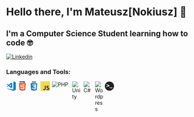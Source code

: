 # Hello there, I'm Mateusz[Nokiusz] 👋
## I'm a Computer Science Student learning how to code 🤓
[![Linkedin](https://img.shields.io/badge/linkedin-%230077B5.svg?&style=for-the-badge&logo=linkedin&logoColor=white)](https://www.linkedin.com/in/mklakus)

### Languages and Tools:
<a href="#"><img align="left" style="margin-right:5px" alt="Visual Studio Code" title="Visual Studio Code" width="26px" src="https://raw.githubusercontent.com/github/explore/80688e429a7d4ef2fca1e82350fe8e3517d3494d/topics/visual-studio-code/visual-studio-code.png" /></a>

<a href="#"><img align="left" alt="HTML5" title="HTML5" style="margin-right:5px" width="26px" src="https://raw.githubusercontent.com/github/explore/80688e429a7d4ef2fca1e82350fe8e3517d3494d/topics/html/html.png" /></a>

<a href="#"><img align="left" alt="CSS3" title="CSS3" style="margin-right:5px" width="26px" src="https://raw.githubusercontent.com/github/explore/80688e429a7d4ef2fca1e82350fe8e3517d3494d/topics/css/css.png" /></a>

<a href="#"><img align="left" alt="JavaScript" title="JavaScript" style="margin-right:5px" width="26px" src="https://raw.githubusercontent.com/github/explore/80688e429a7d4ef2fca1e82350fe8e3517d3494d/topics/javascript/javascript.png" /></a>

<a href="#"><img align="left" alt="PHP"  title="PHP" style="margin-right:5px" width="50px" src="https://cdn.freebiesupply.com/logos/large/2x/php-1-logo-png-transparent.png" /></a>

<a href="#"><img align="left" alt="Unity"  title="Unity" style="margin-right:5px" width="26px" src="https://unity3d.com/profiles/unity3d/themes/unity/images/pages/branding_trademarks/unity-tab-square-black.png" /></a>

<a href="#"><img align="left" alt="C#"  title="C#" style="margin-right:5px" width="26px" src="https://upload.wikimedia.org/wikipedia/commons/thumb/7/7a/C_Sharp_logo.svg/1200px-C_Sharp_logo.svg.png" /></a>


<a href="#"><img align="left" alt="Wordpress" title="Wordpress" width="26px" src="https://upload.wikimedia.org/wikipedia/commons/thumb/9/98/WordPress_blue_logo.svg/1024px-WordPress_blue_logo.svg.png" /></a>

<a href="#"><img align="left" alt="Terminal" title="Terminal" width="26px" src="https://raw.githubusercontent.com/github/explore/80688e429a7d4ef2fca1e82350fe8e3517d3494d/topics/terminal/terminal.png" /></a>
